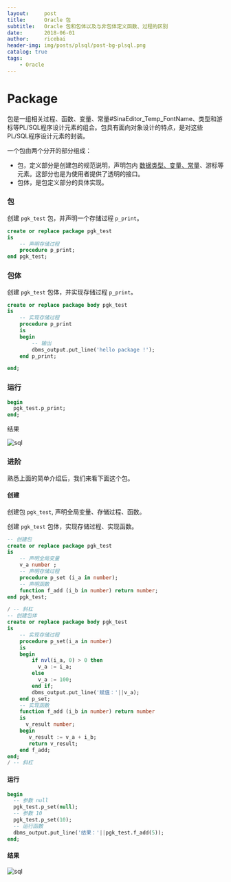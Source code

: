 ```yaml
---
layout:     post
title:      Oracle 包
subtitle:   Oracle 包和包体以及与非包体定义函数、过程的区别
date:       2018-06-01
author:     ricebai
header-img: img/posts/plsql/post-bg-plsql.png
catalog: true
tags:
    - Oracle
---
```


# Package

包是一组相关过程、函数、变量、常量#SinaEditor_Temp_FontName、类型和游标等PL/SQL程序设计元素的组合。包具有面向对象设计的特点，是对这些PL/SQL程序设计元素的封装。

一个包由两个分开的部分组成：  

- 包，定义部分是创建包的规范说明，声明包内 [数据类型、变量、常量](https://ricebai.github.io/2018/05/21/oracle-declare/#declare)、游标等元素。这部分也是为使用者提供了透明的接口。
- 包体，是包定义部分的具体实现。

### 包

创建 `pgk_test` 包，并声明一个存储过程 `p_print`。

``` SQL
create or replace package pgk_test
is
    -- 声明存储过程
    procedure p_print;
end pgk_test;
```

### 包体

创建 `pgk_test` 包体，并实现存储过程 `p_print`。

``` SQL
create or replace package body pgk_test
is
    -- 实现存储过程
    procedure p_print
    is
    begin
        -- 输出
        dbms_output.put_line('hello package !');
    end p_print;

end;
```

### 运行

``` SQL
begin
  pgk_test.p_print;
end;
```

结果

![sql](https://ricebai.github.io/img/posts/oracle-package/1.jpg)

### 进阶

熟悉上面的简单介绍后，我们来看下面这个包。

#### 创建

创建包 `pgk_test`, 声明全局变量、存储过程、函数。

创建 `pgk_test` 包体，实现存储过程、实现函数。

``` SQL
-- 创建包
create or replace package pgk_test
is
    -- 声明全局变量
    v_a number ;
    -- 声明存储过程
    procedure p_set (i_a in number);
    -- 声明函数
    function f_add (i_b in number) return number;
end pgk_test;

/ -- 斜杠
-- 创建包体
create or replace package body pgk_test
is
    -- 实现存储过程
    procedure p_set(i_a in number)
    is
    begin
        if nvl(i_a, 0) > 0 then
          v_a := i_a;
        else
          v_a := 100;
        end if;
        dbms_output.put_line('赋值：'||v_a);
    end p_set;
    -- 实现函数
    function f_add (i_b in number) return number
    is
      v_result number;
    begin
       v_result := v_a + i_b;
       return v_result;
    end f_add;
end;
/ -- 斜杠
```

#### 运行

``` SQL
begin
  -- 参数 null
  pgk_test.p_set(null);
  -- 参数 10
  pgk_test.p_set(10);
  -- 运行函数
  dbms_output.put_line('结果：'||pgk_test.f_add(5));
end;
```

#### 结果

![sql](https://ricebai.github.io/img/posts/oracle-package/2.jpg)
